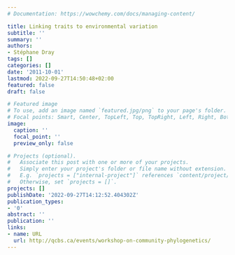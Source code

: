 ```yaml
---
# Documentation: https://wowchemy.com/docs/managing-content/

title: Linking traits to environmental variation
subtitle: ''
summary: ''
authors:
- Stéphane Dray
tags: []
categories: []
date: '2011-10-01'
lastmod: 2022-09-27T14:50:48+02:00
featured: false
draft: false

# Featured image
# To use, add an image named `featured.jpg/png` to your page's folder.
# Focal points: Smart, Center, TopLeft, Top, TopRight, Left, Right, BottomLeft, Bottom, BottomRight.
image:
  caption: ''
  focal_point: ''
  preview_only: false

# Projects (optional).
#   Associate this post with one or more of your projects.
#   Simply enter your project's folder or file name without extension.
#   E.g. `projects = ["internal-project"]` references `content/project/deep-learning/index.md`.
#   Otherwise, set `projects = []`.
projects: []
publishDate: '2022-09-27T14:12:52.404302Z'
publication_types:
- '0'
abstract: ''
publication: ''
links:
- name: URL
  url: http://qcbs.ca/events/workshop-on-community-phylogenetics/
---
```

